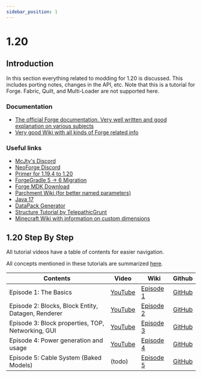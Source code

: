 ```yaml
---
sidebar_position: 1
---
```


# 1.20

## Introduction

In this section everything related to modding for 1.20 is discussed.
This includes porting notes, changes in the API, etc.
Note that this is a tutorial for Forge. Fabric, Quilt, and Multi-Loader are not supported here.

### Documentation

* [The official Forge documentation. Very well written and good explanation on various subjects](https://mcforge.readthedocs.org/en/latest/)
* [Very good Wiki with all kinds of Forge related info](https://forge.gemwire.uk/wiki/Main_Page)

### Useful links

* [McJty's Discord](https://discord.gg/knAXM4G)
* [NeoForge Discord](https://discord.gg/UvedJ9m)
* [Primer for 1.19.4 to 1.20](https://gist.github.com/ChampionAsh5357/cf818acc53ffea6f4387fe28c2977d56)
* [ForgeGradle 5 -> 6 Migration](https://gist.github.com/ChampionAsh5357/98b08c117cb2057d8029a8919c378a4c)
* [Forge MDK Download](https://files.minecraftforge.net/net/minecraftforge/forge/)
* [Parchment Wiki (for better named parameters)](https://parchmentmc.org/docs/getting-started)
* [Java 17](https://adoptium.net/)
* [DataPack Generator](https://misode.github.io)
* [Structure Tutorial by TelepathicGrunt](https://github.com/TelepathicGrunt/StructureTutorialMod)
* [Minecraft Wiki with information on custom dimensions](https://minecraft.fandom.com/wiki/Custom_dimension)

## 1.20 Step By Step

All tutorial videos have a table of contents for easier navigation.

All concepts mentioned in these tutorials are summarized [here](./concepts.md).

| Contents                                           | Video                                   | Wiki                  | Github                                          |
|----------------------------------------------------|-----------------------------------------|-----------------------|-------------------------------------------------|
| Episode 1: The Basics                              | [YouTube](https://youtu.be/BpUbD0NXfp8) | [Episode 1](./ep1.md) | [GitHub](https://github.com/McJty/Tut4_1Basics) | 
| Episode 2: Blocks, Block Entity, Datagen, Renderer | [YouTube](https://youtu.be/4IQLCHSoUN8) | [Episode 2](./ep2.md) | [GitHub](https://github.com/McJty/Tut4_2Block)  | 
| Episode 3: Block properties, TOP, Networking, GUI  | [YouTube](https://youtu.be/jE68rw_sAXg) | [Episode 3](./ep3.md) | [GitHub](https://github.com/McJty/Tut4_2Block)  | 
| Episode 4: Power generation and usage              | [YouTube](https://youtu.be/1MaePcTVisw) | [Episode 4](./ep4.md) | [GitHub](https://github.com/McJty/Tut4_3Power)  |
| Episode 5: Cable System (Baked Models)             | (todo)                                  | [Episode 5](./ep5.md) | [GitHub](https://github.com/McJty/Tut4_3Power)  |
